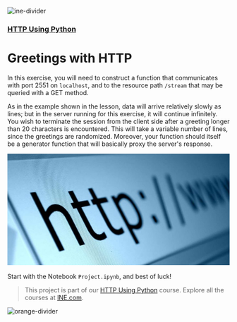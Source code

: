 ![ine-divider](https://user-images.githubusercontent.com/7065401/92672068-398e8080-f2ee-11ea-82d6-ad53f7feb5c0.png)

### [HTTP Using Python](https://my.ine.com/course/http-using-python/5279105b-904b-496c-bb42-8805ddb52462)

# Greetings with HTTP

In this exercise, you will need to construct a function that communicates with port 2551 on `localhost`, and to the resource path `/stream` that may be queried with a GET method.  

As in the example shown in the lesson, data will arrive relatively slowly as lines; but in the server running for this exercise, it will continue infinitely.  You wish to terminate the session from the client side after a greeting longer than 20 characters is encountered. This will take a variable number of lines, since the greetings are randomized. Moreover, your function should itself be a generator function that will basically proxy the server's response.

![http](img/http.jpg)

Start with the Notebook `Project.ipynb`, and best of luck!

> This project is part of our [HTTP Using Python](https://my.ine.com/course/http-using-python/5279105b-904b-496c-bb42-8805ddb52462) course. Explore all the courses at [INE.com](https://ine.com/).

![orange-divider](https://user-images.githubusercontent.com/7065401/92672455-187a5f80-f2ef-11ea-890c-40be9474f7b7.png)